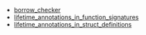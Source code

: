 - [borrow_checker](borrow_checker/README.md)
- [lifetime_annotations_in_function_signatures](lifetime_annotations_in_function_signatures/README.md)
- [lifetime_annotations_in_struct_definitions](lifetime_annotations_in_struct_definitions/README.md)